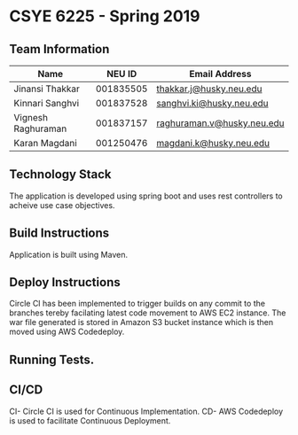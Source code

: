 # CSYE 6225 - Spring 2019

## Team Information

| Name | NEU ID | Email Address |
| --- | --- | --- |
| Jinansi Thakkar| 001835505 | thakkar.j@husky.neu.edu |
| Kinnari Sanghvi| 001837528| sanghvi.ki@husky.neu.edu |
| Vignesh Raghuraman| 001837157| raghuraman.v@husky.neu.edu |
| Karan Magdani | 001250476 | magdani.k@husky.neu.edu |

## Technology Stack
The application is developed using spring boot and uses rest controllers to acheive use case objectives.

## Build Instructions
Application is built using Maven.

## Deploy Instructions
Circle CI has been implemented to trigger builds on any commit to the branches tereby facilating latest code movement to AWS EC2 instance.
The war file generated is stored in Amazon S3 bucket instance which is then moved using AWS Codedeploy.

## Running Tests.


## CI/CD
CI- Circle CI is used for Continuous Implementation.
CD- AWS Codedeploy is used to facilitate Continuous Deployment.
